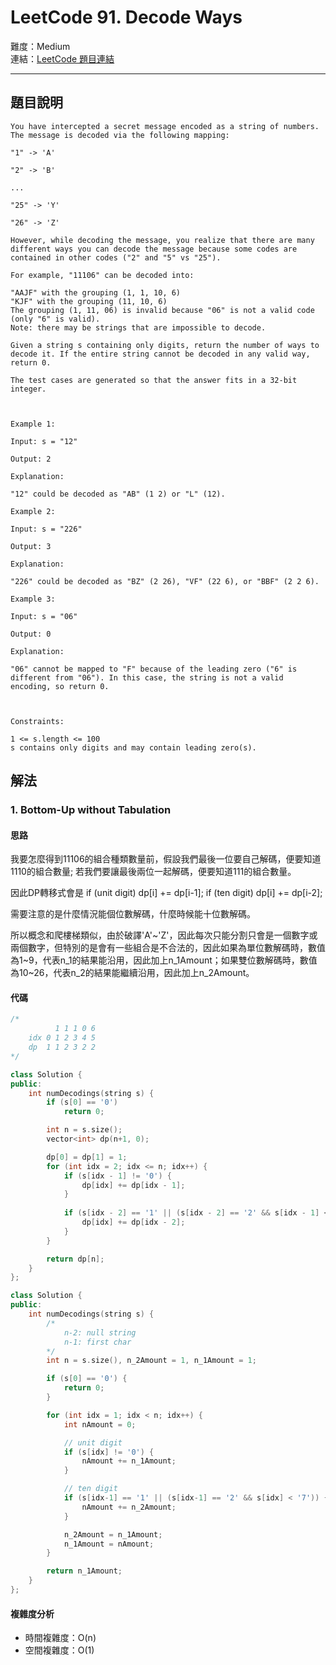 # LeetCode 91. Decode Ways

難度：Medium  
連結：[LeetCode 題目連結](https://leetcode.com/problems/decode-ways/description/)

---

## 題目說明
    
    You have intercepted a secret message encoded as a string of numbers. The message is decoded via the following mapping:

    "1" -> 'A'

    "2" -> 'B'

    ...

    "25" -> 'Y'

    "26" -> 'Z'

    However, while decoding the message, you realize that there are many different ways you can decode the message because some codes are contained in other codes ("2" and "5" vs "25").

    For example, "11106" can be decoded into:

    "AAJF" with the grouping (1, 1, 10, 6)
    "KJF" with the grouping (11, 10, 6)
    The grouping (1, 11, 06) is invalid because "06" is not a valid code (only "6" is valid).
    Note: there may be strings that are impossible to decode.

    Given a string s containing only digits, return the number of ways to decode it. If the entire string cannot be decoded in any valid way, return 0.

    The test cases are generated so that the answer fits in a 32-bit integer.

    

    Example 1:

    Input: s = "12"

    Output: 2

    Explanation:

    "12" could be decoded as "AB" (1 2) or "L" (12).

    Example 2:

    Input: s = "226"

    Output: 3

    Explanation:

    "226" could be decoded as "BZ" (2 26), "VF" (22 6), or "BBF" (2 2 6).

    Example 3:

    Input: s = "06"

    Output: 0

    Explanation:

    "06" cannot be mapped to "F" because of the leading zero ("6" is different from "06"). In this case, the string is not a valid encoding, so return 0.

    

    Constraints:

    1 <= s.length <= 100
    s contains only digits and may contain leading zero(s).
    

## 解法
### 1. Bottom-Up without Tabulation
#### 思路

我要怎麼得到11106的組合種類數量前，假設我們最後一位要自己解碼，便要知道1110的組合數量; 若我們要讓最後兩位一起解碼，便要知道111的組合數量。

因此DP轉移式會是
if (unit digit)
    dp[i] += dp[i-1];
if (ten digit)
    dp[i] += dp[i-2];

需要注意的是什麼情況能個位數解碼，什麼時候能十位數解碼。

所以概念和爬樓梯類似，由於破譯'A'~'Z'，因此每次只能分割只會是一個數字或兩個數字，但特別的是會有一些組合是不合法的，因此如果為單位數解碼時，數值為1~9，代表n_1的結果能沿用，因此加上n_1Amount；如果雙位數解碼時，數值為10~26，代表n_2的結果能繼續沿用，因此加上n_2Amount。
    
#### 代碼
```c++
/*
          1 1 1 0 6
    idx 0 1 2 3 4 5 
    dp  1 1 2 3 2 2
*/

class Solution {
public:
    int numDecodings(string s) {
        if (s[0] == '0')
            return 0;

        int n = s.size();
        vector<int> dp(n+1, 0);

        dp[0] = dp[1] = 1;
        for (int idx = 2; idx <= n; idx++) {
            if (s[idx - 1] != '0') {
                dp[idx] += dp[idx - 1];
            }
            
            if (s[idx - 2] == '1' || (s[idx - 2] == '2' && s[idx - 1] <= '6')) {
                dp[idx] += dp[idx - 2];
            }
        }

        return dp[n];
    }
};
```
```c++
class Solution {
public:
    int numDecodings(string s) {
        /*
            n-2: null string
            n-1: first char
        */
        int n = s.size(), n_2Amount = 1, n_1Amount = 1;

        if (s[0] == '0') {
            return 0;
        }

        for (int idx = 1; idx < n; idx++) {
            int nAmount = 0;

            // unit digit
            if (s[idx] != '0') {
                nAmount += n_1Amount;
            }

            // ten digit
            if (s[idx-1] == '1' || (s[idx-1] == '2' && s[idx] < '7')) {
                nAmount += n_2Amount;
            }

            n_2Amount = n_1Amount;
            n_1Amount = nAmount;
        }

        return n_1Amount;
    }
};
```

#### 複雜度分析

- 時間複雜度：O(n)
- 空間複雜度：O(1)